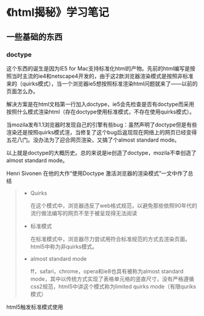 # 《html揭秘》学习笔记

## 一些基础的东西

### doctype

这个东西的诞生是因为IE5 for Mac支持标准化html的产物。先前的html编写是按照当时主流的ie4和netscape4开发的，由于这2款浏览器渲染模式是按照非标准来的（quirks模式），当一个浏览器ie5想按照标准渲染html问题就来了——以前的页面怎么办。

解决方案是在html文档第一行加入doctype，ie5会先检查是否有doctype而采用按照什么模式渲染html（存在doctype使用标准模式，不存在使用quirks模式）。

当mozila发布1.1浏览器时发现自己的引擎有些bug：虽然声明了doctype但是有些渲染还是按照quirks模式渲，当修复了这个bug后返现现在网络上的网页已经变得五花八门。没办法为了迎合网页渲染，又搞了个almost standard mode。

以上就是doctype的大概历史。总的来说是ie创造了doctype，mozila不幸创造了almost standard mode。

Henri Sivonen 在他的大作“使用Doctype 激活浏览器的渲染模式”一文中作了总结

>* Quirks
>
>	在这个模式中，浏览器违反了web格式规范，以避免那些依照90年代的流行做法编写的网页不至于被呈现得无法阅读
>
>* 标准模式
>
>	在标准模式中，浏览器尽力尝试用符合标准规范的方式去渲染页面。html5中称为非quirks模式。
>
>* almost standard mode
>
>	ff，safari，chrome，opera和ie8也具有被称为almost standard mode，其中以传统方式实现了表格单元格的竖直尺寸，没有严格遵循css2规范，html5中讲这个模式称为limited quirks mode（有限quriks模式）


html5触发标准模式使用
